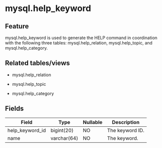mysql.help_keyword
=======================================


**Feature**
---------------------------

mysql.help_keyword is used to generate the HELP command in coordination with the following three tables: mysql.help_relation, mysql.help_topic, and mysql.help_category.

**Related tables/views**
-------------------------------

* mysql.help_relation



* mysql.help_topic



* mysql.help_category






**Fields**
-----------------------------



| **Field** | **Type** | **Nullable** | **Description** |
|-----------------|-------------|----------------|--------|
| help_keyword_id | bigint(20) | NO | The keyword ID. |
| name | varchar(64) | NO | The keyword. |


